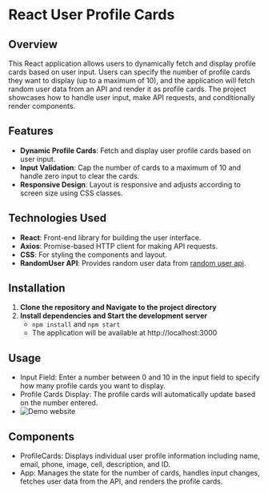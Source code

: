 # React User Profile Cards

## Overview

This React application allows users to dynamically fetch and display profile cards based on user input. Users can specify the number of profile cards they want to display (up to a maximum of 10), and the application will fetch random user data from an API and render it as profile cards. The project showcases how to handle user input, make API requests, and conditionally render components.

## Features

- **Dynamic Profile Cards**: Fetch and display user profile cards based on user input.
- **Input Validation**: Cap the number of cards to a maximum of 10 and handle zero input to clear the cards.
- **Responsive Design**: Layout is responsive and adjusts according to screen size using CSS classes.

## Technologies Used

- **React**: Front-end library for building the user interface.
- **Axios**: Promise-based HTTP client for making API requests.
- **CSS**: For styling the components and layout.
- **RandomUser API**: Provides random user data from [random user api](https://randomuser.me/).

## Installation

1. **Clone the repository and Navigate to the project directory**
2. **Install dependencies and Start the development server**
    - `npm install` and `npm start`
    - The application will be available at http://localhost:3000

## Usage
- Input Field: Enter a number between 0 and 10 in the input field to specify how many profile cards you want to display.
- Profile Cards Display: The profile cards will automatically update based on the number entered.
- ![Demo website](https://github.com/LEO0331/side-projects-demo/blob/main/pdas/public/Screenshot%202024-08-18%20at%2011.13.05%E2%80%AFPM.png)

## Components
- ProfileCards: Displays individual user profile information including name, email, phone, image, cell, description, and ID.
- App: Manages the state for the number of cards, handles input changes, fetches user data from the API, and renders the profile cards.
